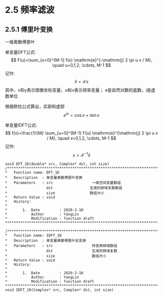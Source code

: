 # 2.5 频率滤波

## 2.5.1 傅里叶变换

一维离散傅里叶 

单变量DFT公式:
$$
F(u)=\sum_{x=0}^{M-1} f(x) \mathrm{e}^{-\mathrm{j} 2 \pi u x / M}, \quad u=0,1,2, \cdots, M-1
$$
记作:
$$
\hat{x}=\mathcal{F}x
$$
其中，x和y表示图像坐标变量，u和v表示频率变量； e是自然对数的底数，i是虚数单位

根据欧拉公式算出，实部和虚部
$$
e^{i x}=\cos x+i \sin x
$$

单变量IDFT公式:
$$
f(x)=\frac{1}{M} \sum_{u=0}^{M-1} F(u) \mathrm{e}^{\mathrm{j} 2 \pi u x / M}, \quad x=0,1,2, \cdots, M-1
$$
记作:
$$
x=\mathcal{F}^{-1}\hat{x}
$$

```
void DFT_1D(double* src, Complex* dst, int size)
/*****************************************************************************
*   Function name: DFT_1D
*   Description  : 单变量离散傅里叶变换
*   Parameters   : src   			    一维空间变量数组
*                  dst                 生成的频域复数数组   
*                  size                数组大小
*   Return Value : void                           
*   History:
*
*       1.  Date         : 2020-2-10
*           Author       : YangLin
*           Modification : function draft
*****************************************************************************/
```

```
/*****************************************************************************
*   Function name: IDFT_1D
*   Description  : 单变量离散傅里叶反变换
*   Parameters   : src   			    待变换频域数组
*                  dst                  生成的频域复数     
*                  size                 数组大小
*   Return Value : void                           
*   History:
*
*       1.  Date         : 2020-2-10
*           Author       : YangLin
*           Modification : function draft
*****************************************************************************/
void IDFT_1D(Complex* src, Complex* dst, int size)
```
